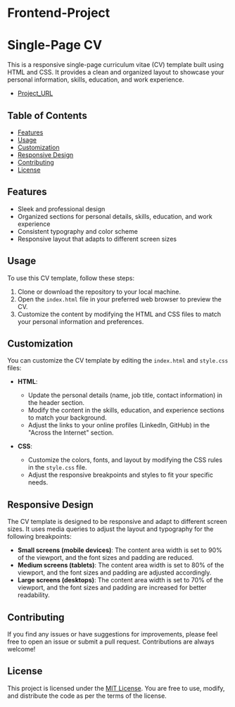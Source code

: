 # Frontend-Project

# Single-Page CV

This is a responsive single-page curriculum vitae (CV) template built using HTML and CSS. It provides a clean and organized layout to showcase your personal information, skills, education, and work experience.

- [Project_URL](https://roadmap.sh/projects/single-page-cv)

## Table of Contents
- [Features](#features)
- [Usage](#usage)
- [Customization](#customization)
- [Responsive Design](#responsive-design)
- [Contributing](#contributing)
- [License](#license)

## Features
- Sleek and professional design
- Organized sections for personal details, skills, education, and work experience
- Consistent typography and color scheme
- Responsive layout that adapts to different screen sizes

## Usage
To use this CV template, follow these steps:

1. Clone or download the repository to your local machine.
2. Open the `index.html` file in your preferred web browser to preview the CV.
3. Customize the content by modifying the HTML and CSS files to match your personal information and preferences.

## Customization
You can customize the CV template by editing the `index.html` and `style.css` files:

- **HTML**:
  - Update the personal details (name, job title, contact information) in the header section.
  - Modify the content in the skills, education, and experience sections to match your background.
  - Adjust the links to your online profiles (LinkedIn, GitHub) in the "Across the Internet" section.

- **CSS**:
  - Customize the colors, fonts, and layout by modifying the CSS rules in the `style.css` file.
  - Adjust the responsive breakpoints and styles to fit your specific needs.

## Responsive Design
The CV template is designed to be responsive and adapt to different screen sizes. It uses media queries to adjust the layout and typography for the following breakpoints:

- **Small screens (mobile devices)**: The content area width is set to 90% of the viewport, and the font sizes and padding are reduced.
- **Medium screens (tablets)**: The content area width is set to 80% of the viewport, and the font sizes and padding are adjusted accordingly.
- **Large screens (desktops)**: The content area width is set to 70% of the viewport, and the font sizes and padding are increased for better readability.

## Contributing
If you find any issues or have suggestions for improvements, please feel free to open an issue or submit a pull request. Contributions are always welcome!

## License
This project is licensed under the [MIT License](LICENSE). You are free to use, modify, and distribute the code as per the terms of the license.
